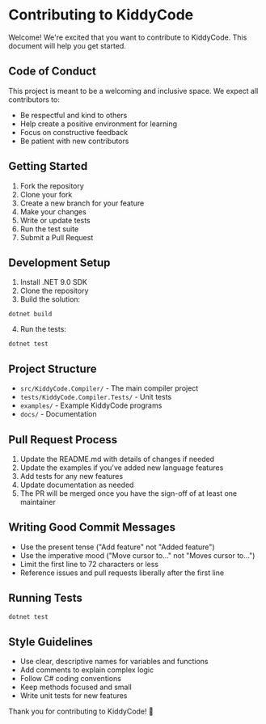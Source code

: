 # Contributing to KiddyCode

Welcome! We're excited that you want to contribute to KiddyCode. This document will help you get started.

## Code of Conduct

This project is meant to be a welcoming and inclusive space. We expect all contributors to:
- Be respectful and kind to others
- Help create a positive environment for learning
- Focus on constructive feedback
- Be patient with new contributors

## Getting Started

1. Fork the repository
2. Clone your fork
3. Create a new branch for your feature
4. Make your changes
5. Write or update tests
6. Run the test suite
7. Submit a Pull Request

## Development Setup

1. Install .NET 9.0 SDK
2. Clone the repository
3. Build the solution:
```
dotnet build
```
4. Run the tests:
```
dotnet test
```

## Project Structure

- `src/KiddyCode.Compiler/` - The main compiler project
- `tests/KiddyCode.Compiler.Tests/` - Unit tests
- `examples/` - Example KiddyCode programs
- `docs/` - Documentation

## Pull Request Process

1. Update the README.md with details of changes if needed
2. Update the examples if you've added new language features
3. Add tests for any new features
4. Update documentation as needed
5. The PR will be merged once you have the sign-off of at least one maintainer

## Writing Good Commit Messages

- Use the present tense ("Add feature" not "Added feature")
- Use the imperative mood ("Move cursor to..." not "Moves cursor to...")
- Limit the first line to 72 characters or less
- Reference issues and pull requests liberally after the first line

## Running Tests

```bash
dotnet test
```

## Style Guidelines

- Use clear, descriptive names for variables and functions
- Add comments to explain complex logic
- Follow C# coding conventions
- Keep methods focused and small
- Write unit tests for new features

Thank you for contributing to KiddyCode! 🚀